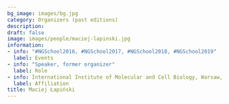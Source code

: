 ```yaml
---
bg_image: images/bg.jpg
category: Organizers (past editions)
description: 
draft: false
image: images/people/maciej-lapinski.jpg
information:
- info: "#NGSchool2016, #NGSchool2017, #NGSchool2018, #NGSchool2019"
  label: Events
- info: "Speaker, former organizer"
  label: Role
- info: International Institute of Molecular and Cell Biology, Warsaw, Poland
  label: Affiliation
title: Maciej Łapiński
---
```

